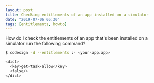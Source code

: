 ```yaml
---
layout: post
title: Checking entitlements of an app installed on a simulator
date: "2019-07-06 05:30"
tags: [entitlements, howto]
---
```


How do I check the entitlements of an app that's been installed on a simulator run the following command?

```bash
$ codesign -d --entitlements :- <your-app.app>

<dict>
  <key>get-task-allow</key>
  <false/>
</dict>
```

